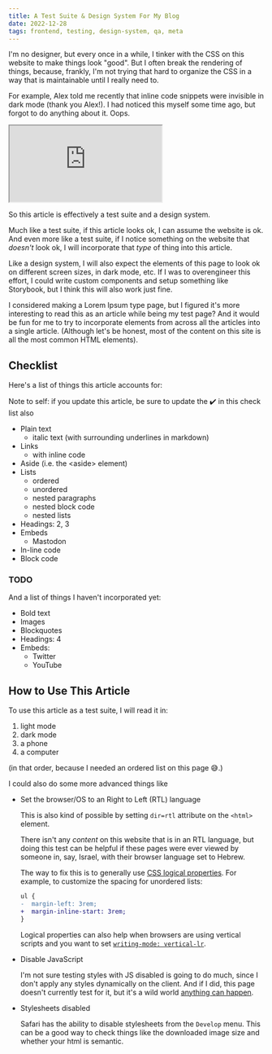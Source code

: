 ```yaml
---
title: A Test Suite & Design System For My Blog
date: 2022-12-28
tags: frontend, testing, design-system, qa, meta
---
```


I'm no designer, but every once in a while, I tinker with the CSS on this website to make things
look "good". But I often break the rendering of things, because, frankly, I'm not trying that hard
to organize the CSS in a way that is maintainable until I really need to.

For example, Alex told me recently that inline code snippets were invisible in dark mode (thank you Alex!).
I had noticed this myself some time ago, but forgot to do anything about it. Oops.

<iframe
    src="https://mastodon.social/@alexlafroscia/109589017728591937/embed"
    class="mastodon-embed"
    allowfullscreen="allowfullscreen"
></iframe>

So this article is effectively a test suite and a design system.

Much like a test suite, if this
article looks ok, I can assume the website is ok. And even more like a test suite, if I notice
something on the website that _doesn't_ look ok, I will incorporate that _type_ of thing into
this article.

Like a design system, I will also expect the elements of this page to look ok on different screen
sizes, in dark mode, etc. If I was to overengineer this effort, I could write custom components
and setup something like Storybook, but I think this will also work just fine.

I considered making a Lorem Ipsum type page, but I figured it's more interesting to read this as an
article while being my test page? And it would be fun for me to try to incorporate elements from across
all the articles into a single article. (Although let's be honest, most of the content on this site
is all the most common HTML elements).

## Checklist

Here's a list of things this article accounts for:

<aside>Note to self: if you update this article, be sure to update the ✔️ in this check list also</aside>

- Plain text
  - italic text (with surrounding underlines in markdown)
- Links
  - with inline code
- Aside (i.e. the &lt;aside&gt; element)
- Lists
  - ordered
  - unordered
  - nested paragraphs
  - nested block code
  - nested lists
- Headings: 2, 3
- Embeds
  - Mastodon
- In-line code
- Block code

### TODO

And a list of things I haven't incorporated yet:

- Bold text
- Images
- Blockquotes
- Headings: 4
- Embeds:
  - Twitter
  - YouTube

## How to Use This Article

To use this article as a test suite, I will read it in:

1. light mode
2. dark mode
3. a phone
4. a computer

(in that order, because I needed an ordered list on this page 😅.)

I could also do some more advanced things like

- Set the browser/OS to an Right to Left (RTL) language

  This is also kind of possible by setting `dir=rtl` attribute on the `<html>` element.

  There isn't any *content* on this website that is in an RTL language,
  but doing this test can be helpful if these pages were ever viewed by someone in, say, Israel,
  with their browser language set to Hebrew.

  The way to fix this is to generally use [CSS logical properties][1]. For example, to customize
  the spacing for unordered lists:

  ```diff
  ul {
  -  margin-left: 3rem;
  +  margin-inline-start: 3rem;
  }
  ```

  Logical properties can also help when browsers are using vertical scripts and you want to set
  [`writing-mode: vertical-lr`][2].

- Disable JavaScript

    I'm not sure testing styles with JS disabled is going to do much, since I don't
    apply any styles dynamically on the client. And if I did, this page doesn't currently
    test for it, but it's a wild world [anything can happen][3].

- Stylesheets disabled

    Safari has the ability to disable stylesheets from the `Develop` menu. This can be a
    good way to check things like the downloaded image size and whether your html is semantic.


[1]: https://developer.mozilla.org/en-US/docs/Web/CSS/CSS_Logical_Properties
[2]: https://developer.mozilla.org/en-US/docs/Web/CSS/writing-mode
[3]: /blog/2022/01/debugging-a-flash-of-unstyled-text/

